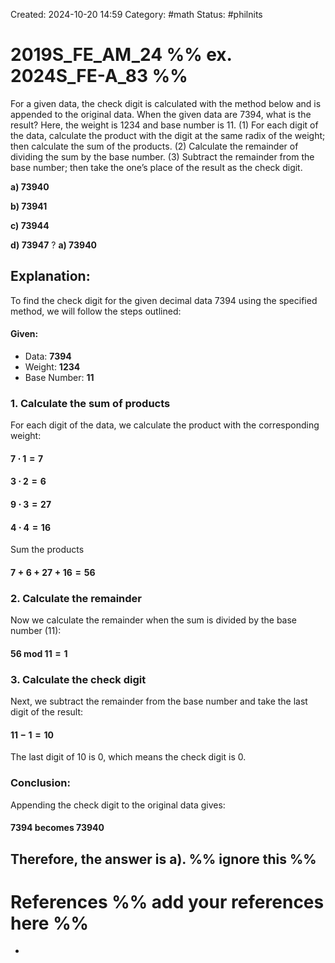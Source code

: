 Created: 2024-10-20 14:59
Category: #math
Status: #philnits



# 2019S_FE_AM_24 %% ex. 2024S_FE-A_83 %%

For a given data, the check digit is calculated with the method below and is appended to the original data. When the given data are 7394, what is the result? Here, the weight is 1234 and base number is 11. 
	(1) For each digit of the data, calculate the product with the digit at the same radix of the weight; then calculate the sum of the products. 
	(2) Calculate the remainder of dividing the sum by the base number. 
	(3) Subtract the remainder from the base number; then take the one’s place of the result as the check digit.

**a) 73940** 

**b) 73941** 

**c) 73944** 

**d) 73947**
?
**a) 73940** 
## **Explanation:**

To find the check digit for the given decimal data 7394 using the specified method, we will follow the steps outlined:
#### Given:
- Data: **7394**
- Weight: **1234**
- Base Number: **11**

### 1. Calculate the sum of products
For each digit of the data, we calculate the product with the corresponding weight:
#### $7~\cdot~1 = 7$
#### $3~\cdot~2 = 6$
#### $9~\cdot~3 = 27$
#### $4~\cdot~4 = 16$

Sum the products
#### $7+6+27+16=56$
### 2. Calculate the remainder
Now we calculate the remainder when the sum is divided by the base number (11):
#### $56~\text{mod}~11 =1$
### 3. Calculate the check digit
Next, we subtract the remainder from the base number and take the last digit of the result:
#### $11-1=10$

The last digit of 10 is 0, which means the check digit is 0.

### **Conclusion:**
Appending the check digit to the original data gives:
#### $7394~\text{becomes}~73940$

Therefore, the answer is **a**).
%% ignore this %%
---









# References %% add your references here %%
- 
